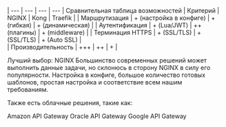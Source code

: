 | --- | --- | --- | --- |
 Сравнительная таблица возможностей 
| Критерий | NGINX  |	Kong	| Traefik	|
| Маршрутизация |	+ (настройка в конфиге) |	+ (гибкая) | + (динамическая)	|
| Аутентификация |	+ (Lua/JWT) |	++ (плагины) |	+ (middleware)	|
| Терминация HTTPS |	+ (SSL/TLS) |	+ (SSL/TLS) | 	+ (Auto SSL) |	
| Производительность |	+++ | 	++ |	+ |

Лучший выбор: NGINX
Большинство современных решений может выполнить данные задачи, но склонюсь в сторону NGINX в силу его популярности. Настройка в конфиге, большое количество готовых шаблонов, простая настройка и соответствие всем нашим требованиям. 

 Также есть облачные решения, такие как:

Amazon API Gateway
Oracle API Gateway
Google API Gateway
